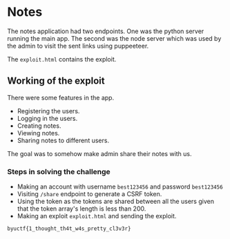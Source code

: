 # Notes
The notes application had two endpoints. One was the python server running the main app. The second was the node server which was used by the admin to visit the sent links using puppeeteer.

The `exploit.html` contains the exploit.

## Working of the exploit
There were some features in the app.
- Registering the users.
- Logging in the users.
- Creating notes.
- Viewing notes.
- Sharing notes to different users.

The goal was to somehow make admin share their notes with us. 

### Steps in solving the challenge
- Making an account with username `best123456` and password `best123456`
- Visiting `/share` endpoint to generate a CSRF token.
- Using the token as the tokens are shared between all the users given that the token array's length is less than 200.
- Making an exploit `exploit.html` and sending the exploit. 

```byuctf{1_thought_th4t_w4s_pretty_cl3v3r}```